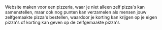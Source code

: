 Website maken voor een pizzeria, waar je niet alleen zelf pizza's kan samenstellen, maar ook nog punten kan verzamelen als mensen jouw zelfgemaakte pizza's bestellen, waardoor je korting kan krijgen op je eigen pizza's of korting kan geven op de zelfgemaakte pizza's